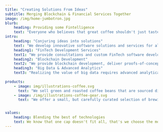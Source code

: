 ```yaml
---
title: "Creating Solutions From Ideas"
subtitle: Merging Blockchain & Financial Services Together
image: /img/home-jumbotron.jpg
blurb:
    heading: Providing some Fintelligence
    text: "Everyone who believes that great coffee shouldn't just taste good, it should do good too. We source all of our beans directly from small farmers."
intro:
    heading: "Conjuring ideas into solutions"
    text: "We develop innovative software solutions and services for all business types and are driven by being a leading Fintech solutions company."
    heading1: "FinTech Development Services"
    text1: "We provide consultations and custom FinTech software development services for B2B payment processors, digital banks, lending providers and supply chain financing companies."
    heading2: "Blockchain Development"
    text2: "We provide blockchain development, deliver proofs-of-concept and consult on all levels of a business project to bring clarity and understanding of integrating complex technologies. We help companies gain an advantage over thier competitors by bringing more transparency to thier business models by with custom development services which includes smart contracts, backend and mobile app development all running on the blockchain."      
    heading3: "Big Data & Advanced Analytics"
    text3: "Realizing the value of big data requires advanced analytical tools, high data security and quality, and constant performance optimization. Finteligencia can successfully assist companies understand and analyze consumer behavior, manage, predict, and extract important trends also implement scalable innovative models. We empower companies to turn their ideas into goals and convert knowledge into action."   
    
products:
    - image: img/illustrations-coffee.svg
      text: "We sell green and roasted coffee beans that are sourced directly from independent farmers and farm cooperatives. We’re proud to offer a variety of coffee beans grown with great care for the environment and local communities. Check our post or contact us directly for current availability."
    - image: /img/illustrations-coffee-gear.svg
      text: "We offer a small, but carefully curated selection of brewing gear and tools for every taste and experience level. No matter if you roast your own beans or just bought your first french press, you’ll find a gadget to fall in love with in our shop."


values:
    heading: Blending the best of technologies
    text: We know that one cap doesn't fit all, that's we choose the most secure, scalable and stable technologies to create solutions that not only fits right but also solves the bottlenecks experienced in the past with limited technologies.
---
```


